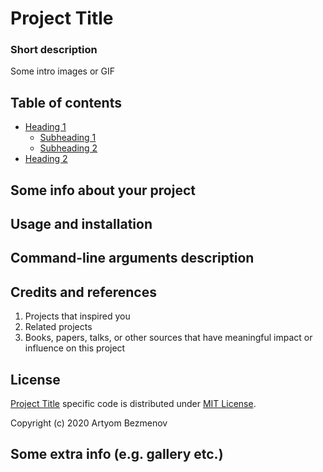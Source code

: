 # Project Title
### Short description

Some intro images or GIF

## Table of contents
- [Heading 1](#heading-1)
  + [Subheading 1](#subheading-1)
  + [Subheading 2](#subheading-2)
- [Heading 2](#heading-2)

## Some info about your project

## Usage and installation

## Command-line arguments description

## Credits and references
1. Projects that inspired you
2. Related projects
3. Books, papers, talks, or other sources that have meaningful impact or influence on this project

## License
[Project Title](https://github.com/8nhuman8/8nhuman-project-template) specific code is distributed under [MIT License](LICENSE).

Copyright (c) 2020 Artyom Bezmenov

## Some extra info (e.g. gallery etc.)
